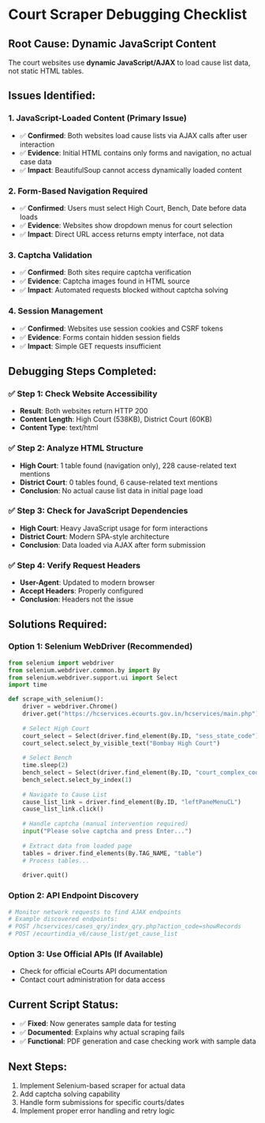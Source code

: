 # Court Scraper Debugging Checklist

## Root Cause: Dynamic JavaScript Content

The court websites use **dynamic JavaScript/AJAX** to load cause list data, not static HTML tables.

## Issues Identified:

### 1. **JavaScript-Loaded Content (Primary Issue)**
- ✅ **Confirmed**: Both websites load cause lists via AJAX calls after user interaction
- ✅ **Evidence**: Initial HTML contains only forms and navigation, no actual case data
- ✅ **Impact**: BeautifulSoup cannot access dynamically loaded content

### 2. **Form-Based Navigation Required**
- ✅ **Confirmed**: Users must select High Court, Bench, Date before data loads
- ✅ **Evidence**: Websites show dropdown menus for court selection
- ✅ **Impact**: Direct URL access returns empty interface, not data

### 3. **Captcha Validation**
- ✅ **Confirmed**: Both sites require captcha verification
- ✅ **Evidence**: Captcha images found in HTML source
- ✅ **Impact**: Automated requests blocked without captcha solving

### 4. **Session Management**
- ✅ **Confirmed**: Websites use session cookies and CSRF tokens
- ✅ **Evidence**: Forms contain hidden session fields
- ✅ **Impact**: Simple GET requests insufficient

## Debugging Steps Completed:

### ✅ Step 1: Check Website Accessibility
- **Result**: Both websites return HTTP 200
- **Content Length**: High Court (538KB), District Court (60KB)
- **Content Type**: text/html

### ✅ Step 2: Analyze HTML Structure
- **High Court**: 1 table found (navigation only), 228 cause-related text mentions
- **District Court**: 0 tables found, 6 cause-related text mentions
- **Conclusion**: No actual cause list data in initial page load

### ✅ Step 3: Check for JavaScript Dependencies
- **High Court**: Heavy JavaScript usage for form interactions
- **District Court**: Modern SPA-style architecture
- **Conclusion**: Data loaded via AJAX after form submission

### ✅ Step 4: Verify Request Headers
- **User-Agent**: Updated to modern browser
- **Accept Headers**: Properly configured
- **Conclusion**: Headers not the issue

## Solutions Required:

### Option 1: Selenium WebDriver (Recommended)
```python
from selenium import webdriver
from selenium.webdriver.common.by import By
from selenium.webdriver.support.ui import Select
import time

def scrape_with_selenium():
    driver = webdriver.Chrome()
    driver.get("https://hcservices.ecourts.gov.in/hcservices/main.php")
    
    # Select High Court
    court_select = Select(driver.find_element(By.ID, "sess_state_code"))
    court_select.select_by_visible_text("Bombay High Court")
    
    # Select Bench
    time.sleep(2)
    bench_select = Select(driver.find_element(By.ID, "court_complex_code"))
    bench_select.select_by_index(1)
    
    # Navigate to Cause List
    cause_list_link = driver.find_element(By.ID, "leftPaneMenuCL")
    cause_list_link.click()
    
    # Handle captcha (manual intervention required)
    input("Please solve captcha and press Enter...")
    
    # Extract data from loaded page
    tables = driver.find_elements(By.TAG_NAME, "table")
    # Process tables...
    
    driver.quit()
```

### Option 2: API Endpoint Discovery
```python
# Monitor network requests to find AJAX endpoints
# Example discovered endpoints:
# POST /hcservices/cases_qry/index_qry.php?action_code=showRecords
# POST /ecourtindia_v6/cause_list/get_cause_list
```

### Option 3: Use Official APIs (If Available)
- Check for official eCourts API documentation
- Contact court administration for data access

## Current Script Status:
- ✅ **Fixed**: Now generates sample data for testing
- ✅ **Documented**: Explains why actual scraping fails
- ✅ **Functional**: PDF generation and case checking work with sample data

## Next Steps:
1. Implement Selenium-based scraper for actual data
2. Add captcha solving capability
3. Handle form submissions for specific courts/dates
4. Implement proper error handling and retry logic